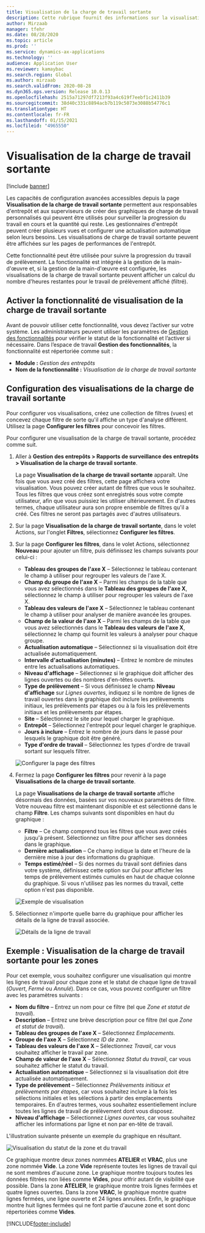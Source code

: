 ```yaml
---
title: Visualisation de la charge de travail sortante
description: Cette rubrique fournit des informations sur la visualisation de la charge de travail sortante. Cette fonctionnalité permet aux responsables d'entrepôt et aux superviseurs de créer des graphiques de charge de travail personnalisés qui peuvent être utilisés pour surveiller la progression du travail en cours et la quantité qui reste. Les gestionnaires d'entrepôt peuvent créer plusieurs vues et configurer une actualisation automatique selon leurs besoins.
author: Mirzaab
manager: tfehr
ms.date: 08/28/2020
ms.topic: article
ms.prod: ''
ms.service: dynamics-ax-applications
ms.technology: ''
audience: Application User
ms.reviewer: kamaybac
ms.search.region: Global
ms.author: mirzaab
ms.search.validFrom: 2020-08-28
ms.dyn365.ops.version: Release 10.0.13
ms.openlocfilehash: 2515a71297df7213f93a4c619f7eebf1c2411b39
ms.sourcegitcommit: 38d40c331c8894acb7b119c5073e3088b54776c1
ms.translationtype: HT
ms.contentlocale: fr-FR
ms.lasthandoff: 01/15/2021
ms.locfileid: "4965550"
---
```

# <a name="outbound-workload-visualization"></a>Visualisation de la charge de travail sortante

[!include [banner](../includes/banner.md)]

Les capacités de configuration avancées accessibles depuis la page **Visualisation de la charge de travail sortante** permettent aux responsables d'entrepôt et aux superviseurs de créer des graphiques de charge de travail personnalisés qui peuvent être utilisés pour surveiller la progression du travail en cours et la quantité qui reste. Les gestionnaires d'entrepôt peuvent créer plusieurs vues et configurer une actualisation automatique selon leurs besoins. Les visualisations de charge de travail sortante peuvent être affichées sur les pages de performances de l'entrepôt.

Cette fonctionnalité peut être utilisée pour suivre la progression du travail de prélèvement. La fonctionnalité est intégrée à la gestion de la main-d'œuvre et, si la gestion de la main-d'œuvre est configurée, les visualisations de la charge de travail sortante peuvent afficher un calcul du nombre d'heures restantes pour le travail de prélèvement affiché (filtré).

## <a name="turn-on-the-outbound-workload-visualization-feature"></a>Activer la fonctionnalité de visualisation de la charge de travail sortante

Avant de pouvoir utiliser cette fonctionnalité, vous devez l’activer sur votre système. Les administrateurs peuvent utiliser les paramètres de [Gestion des fonctionnalités](../../fin-ops-core/fin-ops/get-started/feature-management/feature-management-overview.md) pour vérifier le statut de la fonctionnalité et l’activer si nécessaire. Dans l’espace de travail **Gestion des fonctionnalités**, la fonctionnalité est répertoriée comme suit :

- **Module :** *Gestion des entrepôts*
- **Nom de la fonctionnalité :** *Visualisation de la charge de travail sortante*

## <a name="set-up-outbound-workload-visualizations"></a>Configuration des visualisations de la charge de travail sortante

Pour configurer vos visualisations, créez une collection de filtres (vues) et concevez chaque filtre de sorte qu'il affiche un type d'analyse différent. Utilisez la page **Configurer les filtres** pour concevoir les filtres.

Pour configurer une visualisation de la charge de travail sortante, procédez comme suit.

1. Aller à **Gestion des entrepôts \> Rapports de surveillance des entrepôts \> Visualisation de la charge de travail sortante**.

    La page **Visualisation de la charge de travail sortante** apparaît. Une fois que vous avez créé des filtres, cette page affichera votre visualisation. Vous pouvez créer autant de filtres que vous le souhaitez. Tous les filtres que vous créez sont enregistrés sous votre compte utilisateur, afin que vous puissiez les utiliser ultérieurement. En d'autres termes, chaque utilisateur aura son propre ensemble de filtres qu'il a créé. Ces filtres ne seront pas partagés avec d'autres utilisateurs.

1. Sur la page **Visualisation de la charge de travail sortante**, dans le volet Actions, sur l'onglet **Filtres**, sélectionnez **Configurer les filtres**.
1. Sur la page **Configurer les filtres**, dans le volet Actions, sélectionnez **Nouveau** pour ajouter un filtre, puis définissez les champs suivants pour celui-ci :

    - **Tableau des groupes de l'axe X** – Sélectionnez le tableau contenant le champ à utiliser pour regrouper les valeurs de l'axe X.
    - **Champ du groupe de l'axe X** – Parmi les champs de la table que vous avez sélectionnés dans le **Tableau des groupes de l'axe X**, sélectionnez le champ à utiliser pour regrouper les valeurs de l'axe X.
    - **Tableau des valeurs de l'axe X** – Sélectionnez le tableau contenant le champ à utiliser pour analyser de manière avancée les groupes.
    - **Champ de la valeur de l'axe X** – Parmi les champs de la table que vous avez sélectionnés dans le **Tableau des valeurs de l'axe X**, sélectionnez le champ qui fournit les valeurs à analyser pour chaque groupe.
    - **Actualisation automatique** – Sélectionnez si la visualisation doit être actualisée automatiquement.
    - **Intervalle d'actualisation (minutes)** – Entrez le nombre de minutes entre les actualisations automatiques.
    - **Niveau d'affichage** – Sélectionnez si le graphique doit afficher des lignes ouvertes ou des nombres d'en-têtes ouverts.
    - **Type de prélèvement** – Si vous définissez le champ **Niveau d'affichage** sur _Lignes ouvertes_, indiquez si le nombre de lignes de travail ouvertes dans le graphique doit inclure les prélèvements initiaux, les prélèvements par étapes ou à la fois les prélèvements initiaux et les prélèvements par étapes.
    - **Site** – Sélectionnez le site pour lequel charger le graphique.
    - **Entrepôt** – Sélectionnez l'entrepôt pour lequel charger le graphique.
    - **Jours à inclure** – Entrez le nombre de jours dans le passé pour lesquels le graphique doit être généré.
    - **Type d'ordre de travail** – Sélectionnez les types d'ordre de travail sortant sur lesquels filtrer.

    ![Configurer la page des filtres](media/work-viz-filters-1.png "Configurer la page des filtres")

1. Fermez la page **Configurer les filtres** pour revenir à la page **Visualisations de la charge de travail sortante**.

    La page **Visualisations de la charge de travail sortante** affiche désormais des données, basées sur vos nouveaux paramètres de filtre. Votre nouveau filtre est maintenant disponible et est sélectionné dans le champ **Filtre**. Les champs suivants sont disponibles en haut du graphique :

    - **Filtre** – Ce champ comprend tous les filtres que vous avez créés jusqu'à présent. Sélectionnez un filtre pour afficher ses données dans le graphique.
    - **Dernière actualisation** – Ce champ indique la date et l'heure de la dernière mise à jour des informations du graphique.
    - **Temps estimé/réel** – Si des normes du travail sont définies dans votre système, définissez cette option sur *Oui* pour afficher les temps de prélèvement estimés cumulés en haut de chaque colonne du graphique. Si vous n'utilisez pas les normes du travail, cette option n'est pas disponible.

    ![Exemple de visualisation](media/work-viz-chart.png "Exemple de visualisation")

1. Sélectionnez n'importe quelle barre du graphique pour afficher les détails de la ligne de travail associée.

    ![Détails de la ligne de travail](media/work-viz-work-details.png "Détails de la ligne de travail")

## <a name="example-outbound-workload-visualization-for-zones"></a>Exemple : Visualisation de la charge de travail sortante pour les zones

Pour cet exemple, vous souhaitez configurer une visualisation qui montre les lignes de travail pour chaque zone et le statut de chaque ligne de travail (_Ouvert_, _Fermé_ ou _Annulé_). Dans ce cas, vous pouvez configurer un filtre avec les paramètres suivants :

- **Nom du filtre** – Entrez un nom pour ce filtre (tel que _Zone et statut de travail_).
- **Description** – Entrez une brève description pour ce filtre (tel que _Zone et statut de travail_).
- **Tableau des groupes de l'axe X** – Sélectionnez _Emplacements._
- **Groupe de l'axe X** – Sélectionnez _ID de zone_.
- **Tableau des valeurs de l'axe X** – Sélectionnez _Travail_, car vous souhaitez afficher le travail par zone.
- **Champ de valeur de l'axe X** – Sélectionnez _Statut du travail_, car vous souhaitez afficher le statut du travail.
- **Actualisation automatique** – Sélectionnez si la visualisation doit être actualisée automatiquement.
- **Type de prélèvement** – Sélectionnez _Prélèvements initiaux et prélèvements par étapes_, car vous souhaitez inclure à la fois les sélections initiales et les sélections à partir des emplacements temporaires. En d'autres termes, vous souhaitez essentiellement inclure toutes les lignes de travail de prélèvement dont vous disposez.
- **Niveau d'affichage** – Sélectionnez _Lignes ouvertes_, car vous souhaitez afficher les informations par ligne et non par en-tête de travail.

L'illustration suivante présente un exemple du graphique en résultant.

![Visualisation du statut de la zone et du travail](media/work-viz-chart.png "Visualisation du statut de la zone et du travail")

Ce graphique montre deux zones nommées **ATELIER** et **VRAC**, plus une zone nommée **Vide**. La zone **Vide** représente toutes les lignes de travail qui ne sont membres d'aucune zone. Le graphique montre toujours toutes les données filtrées non liées comme **Vides**, pour offrir autant de visibilité que possible. Dans la zone **ATELIER**, le graphique montre trois lignes fermées et quatre lignes ouvertes. Dans la zone **VRAC**, le graphique montre quatre lignes fermées, une ligne ouverte et 24 lignes annulées. Enfin, le graphique montre huit lignes fermées qui ne font partie d'aucune zone et sont donc répertoriées comme **Vides**.


[!INCLUDE[footer-include](../../includes/footer-banner.md)]